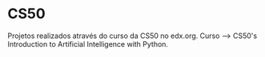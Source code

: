 # CS50
 Projetos realizados através do curso da CS50 no edx.org.
 Curso --> CS50's Introduction to Artificial Intelligence with Python.
